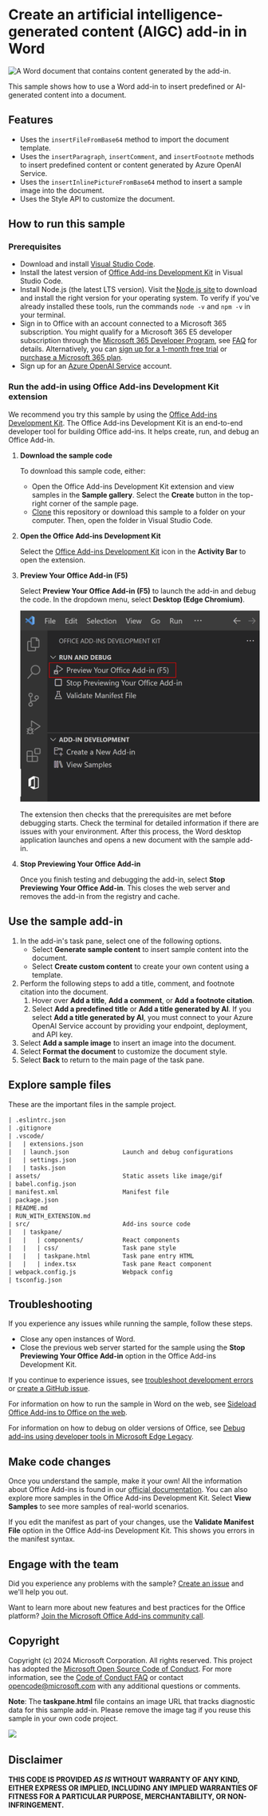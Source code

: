 # Create an artificial intelligence-generated content (AIGC) add-in in Word

![A Word document that contains content generated by the add-in.](./assets/thumbnail.png)

This sample shows how to use a Word add-in to insert predefined or AI-generated content into a document.

## Features

- Uses the `insertFileFromBase64` method to import the document template.
- Uses the `insertParagraph`, `insertComment`, and `insertFootnote` methods to insert predefined content or content generated by Azure OpenAI Service.
- Uses the `insertInlinePictureFromBase64` method to insert a sample image into the document.
- Uses the Style API to customize the document.

## How to run this sample

### Prerequisites

- Download and install [Visual Studio Code](https://visualstudio.microsoft.com/downloads/).
- Install the latest version of [Office Add-ins Development Kit](https://marketplace.visualstudio.com/items?itemName=msoffice.microsoft-office-add-in-debugger) in Visual Studio Code.
- Install Node.js (the latest LTS version). Visit the [Node.js site](https://nodejs.org/) to download and install the right version for your operating system. To verify if you've already installed these tools, run the commands `node -v` and `npm -v` in your terminal.
- Sign in to Office with an account connected to a Microsoft 365 subscription. You might qualify for a Microsoft 365 E5 developer subscription through the [Microsoft 365 Developer Program](https://developer.microsoft.com/microsoft-365/dev-program), see [FAQ](https://learn.microsoft.com/office/developer-program/microsoft-365-developer-program-faq#who-qualifies-for-a-microsoft-365-e5-developer-subscription-) for details. Alternatively, you can [sign up for a 1-month free trial](https://www.microsoft.com/microsoft-365/try?rtc=1) or [purchase a Microsoft 365 plan](https://www.microsoft.com/microsoft-365/buy/compare-all-microsoft-365-products).
- Sign up for an [Azure OpenAI Service](https://learn.microsoft.com/azure/ai-services/openai/overview) account.
  
### Run the add-in using Office Add-ins Development Kit extension

We recommend you try this sample by using the [Office Add-ins Development Kit](https://marketplace.visualstudio.com/items?itemName=msoffice.microsoft-office-add-in-debugger). The Office Add-ins Development Kit is an end-to-end developer tool for building Office add-ins. It helps create, run, and debug an Office Add-in.

1. **Download the sample code**

   To download this sample code, either:
   - Open the Office Add-ins Development Kit extension and view samples in the **Sample gallery**. Select the **Create** button in the top-right corner of the sample page.
   - [Clone](https://docs.github.com/repositories/creating-and-managing-repositories/cloning-a-repository) this repository or download this sample to a folder on your computer. Then, open the folder in Visual Studio Code.

1. **Open the Office Add-ins Development Kit**

    Select the [Office Add-ins Development Kit](./assets/Icon_Office_Add-ins_Development_Kit.png) icon in the **Activity Bar** to open the extension.

1. **Preview Your Office Add-in (F5)**

    Select **Preview Your Office Add-in (F5)** to launch the add-in and debug the code. In the dropdown menu, select **Desktop (Edge Chromium)**.

    ![The "Preview your Office Add-in" option in the Office Add-ins Development Kit extension.](./assets/devkit_preview.png)

    The extension then checks that the prerequisites are met before debugging starts. Check the terminal for detailed information if there are issues with your environment. After this process, the Word desktop application launches and opens a new document with the sample add-in.

1. **Stop Previewing Your Office Add-in**

    Once you finish testing and debugging the add-in, select **Stop Previewing Your Office Add-in**. This closes the web server and removes the add-in from the registry and cache.

## Use the sample add-in

1. In the add-in's task pane, select one of the following options.
    - Select **Generate sample content** to insert sample content into the document.
    - Select **Create custom content** to create your own content using a template.
1. Perform the following steps to add a title, comment, and footnote citation into the document.
    1. Hover over **Add a title**, **Add a comment**, or **Add a footnote citation**.
    1. Select **Add a predefined title** or **Add a title generated by AI**. If you select **Add a title generated by AI**, you must connect to your Azure OpenAI Service account by providing your endpoint, deployment, and API key.
1. Select **Add a sample image** to insert an image into the document.
1. Select **Format the document** to customize the document style.
1. Select **Back** to return to the main page of the task pane.

## Explore sample files

These are the important files in the sample project.

```
| .eslintrc.json
| .gitignore
| .vscode/
|   | extensions.json
|   | launch.json               Launch and debug configurations
|   | settings.json             
|   | tasks.json                
| assets/                       Static assets like image/gif
| babel.config.json
| manifest.xml                  Manifest file
| package.json                  
| README.md                     
| RUN_WITH_EXTENSION.md         
| src/                          Add-ins source code
|   | taskpane/
|   |   | components/           React components
|   |   | css/                  Task pane style
|   |   | taskpane.html         Task pane entry HTML
|   |   | index.tsx             Task pane React component
| webpack.config.js             Webpack config
| tsconfig.json
```

## Troubleshooting

If you experience any issues while running the sample, follow these steps.

- Close any open instances of Word.
- Close the previous web server started for the sample using the **Stop Previewing Your Office Add-in** option in the Office Add-ins Development Kit.

If you continue to experience issues, see [troubleshoot development errors](https://learn.microsoft.com//office/dev/add-ins/testing/troubleshoot-development-errors) or [create a GitHub issue](https://aka.ms/officedevkitnewissue).

For information on how to run the sample in Word on the web, see [Sideload Office Add-ins to Office on the web](https://learn.microsoft.com/office/dev/add-ins/testing/sideload-office-add-ins-for-testing).

For information on how to debug on older versions of Office, see [Debug add-ins using developer tools in Microsoft Edge Legacy](https://learn.microsoft.com/office/dev/add-ins/testing/debug-add-ins-using-devtools-edge-legacy).

## Make code changes

Once you understand the sample, make it your own! All the information about Office Add-ins is found in our [official documentation](https://learn.microsoft.com/office/dev/add-ins/overview/office-add-ins). You can also explore more samples in the Office Add-ins Development Kit. Select **View Samples** to see more samples of real-world scenarios.

If you edit the manifest as part of your changes, use the **Validate Manifest File** option in the Office Add-ins Development Kit. This shows you errors in the manifest syntax.

## Engage with the team

Did you experience any problems with the sample? [Create an issue]( https://github.com/OfficeDev/Office-Samples/issues/new) and we'll help you out.

Want to learn more about new features and best practices for the Office platform? [Join the Microsoft Office Add-ins community call](https://learn.microsoft.com/office/dev/add-ins/overview/office-add-ins-community-call).

## Copyright

Copyright (c) 2024 Microsoft Corporation. All rights reserved.
This project has adopted the [Microsoft Open Source Code of Conduct](https://opensource.microsoft.com/codeofconduct/). For more information, see the [Code of Conduct FAQ](https://opensource.microsoft.com/codeofconduct/faq/) or contact [opencode@microsoft.com](mailto:opencode@microsoft.com) with any additional questions or comments.

**Note**: The **taskpane.html** file contains an image URL that tracks diagnostic data for this sample add-in. Please remove the image tag if you reuse this sample in your own code project.

<img src="https://pnptelemetry.azurewebsites.net/pnp-officeaddins/samples/word-add-in-aigc-localhost"><br>

## Disclaimer

**THIS CODE IS PROVIDED *AS IS* WITHOUT WARRANTY OF ANY KIND, EITHER EXPRESS OR IMPLIED, INCLUDING ANY IMPLIED WARRANTIES OF FITNESS FOR A PARTICULAR PURPOSE, MERCHANTABILITY, OR NON-INFRINGEMENT.**
